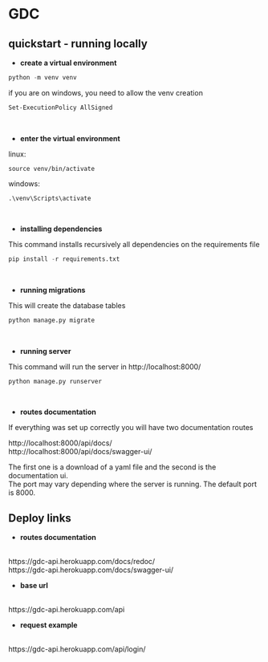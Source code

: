 # GDC

## quickstart - running locally

- **create a virtual environment**

```python
python -m venv venv
```

if you are on windows, you need to allow the venv creation
```bash
Set-ExecutionPolicy AllSigned
```
<br>

- **enter the virtual environment**

linux:
```
source venv/bin/activate
```

windows:
```
.\venv\Scripts\activate
```

<br>

- **installing dependencies**

This command installs recursively all dependencies on the requirements file

```python
pip install -r requirements.txt
```

<br>

- **running migrations**

This will create the database tables

```python
python manage.py migrate
```

<br>

- **running server**

This command will run the server in http://localhost:8000/

```python
python manage.py runserver
```

<br>

- **routes documentation**

If everything was set up correctly you will have two documentation routes

http://localhost:8000/api/docs/
<br>
http://localhost:8000/api/docs/swagger-ui/

The first one is a download of a yaml file and the second is the documentation ui.
<br>
The port may vary depending where the server is running. The default port is 8000.

## Deploy links

- **routes documentation**
<br/>
https://gdc-api.herokuapp.com/docs/redoc/
<br/>
https://gdc-api.herokuapp.com/docs/swagger-ui/


- **base url**
<br/>
https://gdc-api.herokuapp.com/api

  - **request example**
<br/>
https://gdc-api.herokuapp.com/api/login/
